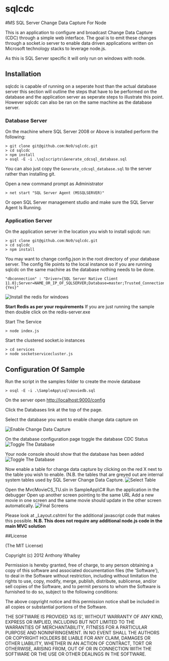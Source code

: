 sqlcdc
======
#MS SQL Server Change Data Capture For Node

This is an application to configure and broadcast Change Data Capture (CDC) through a simple web interface.
The goal is to emit these changes through a socket.io server to enable data driven applications written on Microsoft technology stacks to leverage node.js.

As this is SQL Server specific it will only run on windows with node.

## Installation 
sqlcdc is capable of running on a seperate host than the actual database server this section will outline the steps that have to be performed on the database and the application server as seperate steps to illustrate this point. 
However sqlcdc can also be ran on the same machine as the database server. 

### Database Server
On the machine where SQL Server 2008 or Above is installed perform the following:
```
> git clone git@github.com:No9/sqlcdc.git
> cd sqlcdc
> npm install
> osql -E -i .\sqlscripts\Generate_cdcsql_database.sql
```

You can also just copy the ```Generate_cdcsql_database.sql``` to the server rather than installing git.

Open a new command prompt as Administrator 
```
> net start "SQL Server Agent (MSSQLSERVER)"
```

Or open SQL Server management studio and make sure the SQL Server Agent Is Running.

### Application Server

On the application server in the location you wish to install sqlcdc run:
```
> git clone git@github.com:No9/sqlcdc.git
> cd sqlcdc
> npm install
```

You may want to change config.json in the root directory of your database server.
The config file points to the local instance so if you are running sqlcdc on the same machine as the database nothing needs to be done.
```
"dbconnection" : "Driver={SQL Server Native Client 11.0};Server=NAME_OR_IP_OF_SQLSERVER;Database=master;Trusted_Connection={Yes}"
```

![Install the redis for windows](https://github.com/MSOpenTech/Redis "Redis Windows")

**Start Redis as per your requirements**
If you are just running the sample then double click on the redis-server.exe 

Start The Service
```
> node index.js 
``` 

Start the clustered socket.io instances
```
> cd services
> node socketservicecluster.js
```



## Configuration Of Sample

Run the script in the samples folder to create the movie database
```
> osql -E -i .\SampleApp\sql\moviedb.sql
```

On the server open [http://localhost:9000/config](http://localhost:9000/config)

Click the Databases link at the top of the page.

Select the database you want to enable change data capture on

![Enable Change Data Capture](http://farm8.staticflickr.com/7133/7827235140_19561b8dae.jpg "CDC Database List")

On the database configuration page toggle the database CDC Status
![Toggle The Database](http://farm9.staticflickr.com/8442/7827273968_b128ccafd6.jpg "Toggle The Database")

Your node console should show that the database has been added
![Toggle The Database](http://farm9.staticflickr.com/8439/7827293440_9c955bdf33.jpg "Database Added")

Now enable a table for change data capture by clicking on the red X next to the table you wish to enable.
(N.B. the tables that are greyed out are internal system tables used by SQL Server Change Data Capture.
![Select Table](http://farm9.staticflickr.com/8287/7827310526_ef77436322.jpg "Selected Tables")

Open the MvcMovieCS_TU.sln in SampleApp\C#
Run the application in the debugger
Open up another screen pointing to the same URL
Add a new movie in one screen and the same movie should update in the other screen automatically. 
![Final Screens](http://farm9.staticflickr.com/8306/7827426994_9381e45930.jpg "Completed Screens")

Please look at _Layout.cshtml for the additional javascript code that makes this possible.
**N.B. This does not require any additional node.js code in the main MVC solution**

##License

(The MIT License)

Copyright (c) 2012 Anthony Whalley

Permission is hereby granted, free of charge, to any person obtaining a copy of this software and associated documentation files (the 'Software'), to deal in the Software without restriction, including without limitation the rights to use, copy, modify, merge, publish, distribute, sublicense, and/or sell copies of the Software, and to permit persons to whom the Software is furnished to do so, subject to the following conditions:

The above copyright notice and this permission notice shall be included in all copies or substantial portions of the Software.

THE SOFTWARE IS PROVIDED 'AS IS', WITHOUT WARRANTY OF ANY KIND, EXPRESS OR IMPLIED, INCLUDING BUT NOT LIMITED TO THE WARRANTIES OF MERCHANTABILITY, FITNESS FOR A PARTICULAR PURPOSE AND NONINFRINGEMENT. IN NO EVENT SHALL THE AUTHORS OR COPYRIGHT HOLDERS BE LIABLE FOR ANY CLAIM, DAMAGES OR OTHER LIABILITY, WHETHER IN AN ACTION OF CONTRACT, TORT OR OTHERWISE, ARISING FROM, OUT OF OR IN CONNECTION WITH THE SOFTWARE OR THE USE OR OTHER DEALINGS IN THE SOFTWARE.
